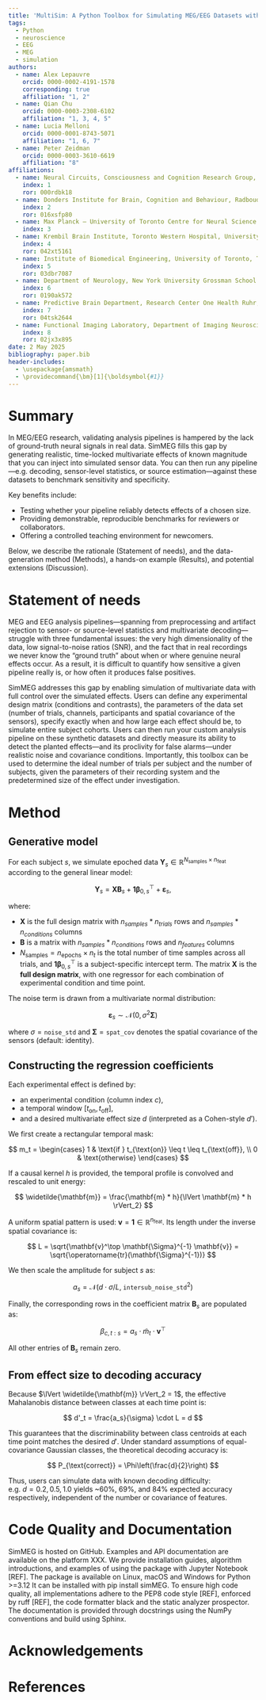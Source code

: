 ```yaml
---
title: 'MultiSim: A Python Toolbox for Simulating MEG/EEG Datasets with Known “Ground Truth” Effects'
tags:
  - Python
  - neuroscience
  - EEG
  - MEG
  - simulation
authors:
  - name: Alex Lepauvre
    orcid: 0000-0002-4191-1578
    corresponding: true
    affiliation: "1, 2"
  - name: Qian Chu
    orcid: 0000-0003-2308-6102
    affiliation: "1, 3, 4, 5"
  - name: Lucia Melloni
    orcid: 0000-0001-8743-5071
    affiliation: "1, 6, 7"
  - name: Peter Zeidman
    orcid: 0000-0003-3610-6619
    affiliation: "8"
affiliations:
  - name: Neural Circuits, Consciousness and Cognition Research Group, Max Planck Institute for Empirical Aesthetics, Frankfurt am Main, Germany
    index: 1
    ror: 000rdbk18
  - name: Donders Institute for Brain, Cognition and Behaviour, Radboud University Nijmegen, Nijmegen, The Netherlands
    index: 2
    ror: 016xsfp80
  - name: Max Planck – University of Toronto Centre for Neural Science and Technology
    index: 3
  - name: Krembil Brain Institute, Toronto Western Hospital, University Health Network, Toronto, ON, Canada
    index: 4
    ror: 042xt5161
  - name: Institute of Biomedical Engineering, University of Toronto, Toronto, ON, Canada
    index: 5
    ror: 03dbr7087
  - name: Department of Neurology, New York University Grossman School of Medicine, New York, NY, USA
    index: 6
    ror: 0190ak572
  - name: Predictive Brain Department, Research Center One Health Ruhr, University Alliance Ruhr, Faculty of Psychology, Ruhr University Bochum, Bochum, Germany
    index: 7
    ror: 04tsk2644
  - name: Functional Imaging Laboratory, Department of Imaging Neuroscience, UCL Queen Square Institute of Neurology, 12 Queen Square, London, UK
    index: 8
    ror: 02jx3x895
date: 2 May 2025
bibliography: paper.bib
header-includes:
  - \usepackage{amsmath}
  - \providecommand{\bm}[1]{\boldsymbol{#1}}
---
```


# Summary
In MEG/EEG research, validating analysis pipelines is hampered by the lack of ground-truth neural signals in real data. SimMEG fills this gap by generating realistic, time-locked multivariate effects of known magnitude that you can inject into simulated sensor data. You can then run any pipeline—e.g. decoding, sensor-level statistics, or source estimation—against these datasets to benchmark sensitivity and specificity. 

Key benefits include:

- Testing whether your pipeline reliably detects effects of a chosen size.  
- Providing demonstrable, reproducible benchmarks for reviewers or collaborators.  
- Offering a controlled teaching environment for newcomers.  

Below, we describe the rationale (Statement of needs), and the data-generation method (Methods), a hands-on example (Results), and potential extensions (Discussion).  

# Statement of needs

MEG and EEG analysis pipelines—spanning from preprocessing and artifact rejection to sensor- or source-level statistics and multivariate decoding—struggle with three fundamental issues: the very high dimensionality of the data, low signal-to-noise ratios (SNR), and the fact that in real recordings we never know the “ground truth” about when or where genuine neural effects occur.  As a result, it is difficult to quantify how sensitive a given pipeline really is, or how often it produces false positives.

SimMEG addresses this gap by enabling simulation of multivariate data with full control over the simulated effects. Users can define any experimental design matrix (conditions and contrasts), the parameters of the data set (number of trials, channels, participants and spatial covariance of the sensors), specify exactly when and how large each effect should be, to simulate entire subject cohorts.  Users can then run your custom analysis pipeline on these synthetic datasets and directly measure its ability to detect the planted effects—and its proclivity for false alarms—under realistic noise and covariance conditions. Importantly, this toolbox can be used to determine the ideal number of trials per subject and the number of subjects, given the parameters of their recording system and the predetermined size of the effect under investigation.

# Method

## Generative model

For each subject $s$, we simulate epoched data $\mathbf{Y}_s \in \mathbb{R}^{N_{\text{samples}} \times n_{\text{feat}}}$ according to the general linear model:

$$
\mathbf{Y}_s = \mathbf{X} \mathbf{B}_s + \mathbf{1} \boldsymbol{\beta}_{0,s}^\top + \boldsymbol{\varepsilon}_s,
$$

where: 

- $\mathbf{X}$ is the full design matrix with $n_{samples} * n_{trials}$ rows and $n_{samples} * n_{conditions}$ columns
- $\mathbf{B}$ is a matrix with $n_{samples} * n_{conditions}$ rows and $n_{features}$ columns 
- $N_{\text{samples}} = n_{\text{epochs}} \times n_t$ is the total number of time samples across all trials, and $\mathbf{1} \boldsymbol{\beta}_{0,s}^\top$ is a subject-specific intercept term. The matrix $\mathbf{X}$ is the **full design matrix**, with one regressor for each combination of experimental condition and time point.

The noise term is drawn from a multivariate normal distribution:

$$
\boldsymbol{\varepsilon}_s \sim \mathcal{N}(0, \sigma^2 \mathbf{\Sigma})
$$

where $\sigma = \texttt{noise\_std}$ and $\mathbf{\Sigma} = \texttt{spat\_cov}$ denotes the spatial covariance of the sensors (default: identity).

## Constructing the regression coefficients

Each experimental effect is defined by:

- an experimental condition (column index $c$),
- a temporal window $[t_{\text{on}}, t_{\text{off}}]$,
- and a desired multivariate effect size $d$ (interpreted as a Cohen-style $d'$).

We first create a rectangular temporal mask:

$$
m_t = \begin{cases}
1 & \text{if } t_{\text{on}} \leq t \leq t_{\text{off}}, \\
0 & \text{otherwise}
\end{cases}
$$

If a causal kernel $h$ is provided, the temporal profile is convolved and rescaled to unit energy:

$$
\widetilde{\mathbf{m}} = \frac{\mathbf{m} * h}{\lVert \mathbf{m} * h \rVert_2}
$$

A uniform spatial pattern is used: $\mathbf{v} = \mathbf{1} \in \mathbb{R}^{n_{\text{feat}}}$. Its length under the inverse spatial covariance is:

$$
L = \sqrt{\mathbf{v}^\top \mathbf{\Sigma}^{-1} \mathbf{v}} = \sqrt{\operatorname{tr}(\mathbf{\Sigma}^{-1})}
$$

We then scale the amplitude for subject $s$ as:

$$
a_s = \mathcal{N}(d \cdot \sigma / L,\; \texttt{intersub\_noise\_std}^2)
$$

Finally, the corresponding rows in the coefficient matrix $\mathbf{B}_s$ are populated as:

$$
\beta_{c,t:s} = a_s \cdot \widetilde{m}_t \cdot \mathbf{v}^\top
$$

All other entries of $\mathbf{B}_s$ remain zero.

## From effect size to decoding accuracy

Because $\lVert \widetilde{\mathbf{m}} \rVert_2 = 1$, the effective Mahalanobis distance between classes at each time point is:

$$
d'_t = \frac{a_s}{\sigma} \cdot L = d
$$

This guarantees that the discriminability between class centroids at each time point matches the desired $d'$. Under standard assumptions of equal-covariance Gaussian classes, the theoretical decoding accuracy is:

$$
P_{\text{correct}} = \Phi\left(\frac{d}{2}\right)
$$

Thus, users can simulate data with known decoding difficulty:  
e.g. $d = 0.2, 0.5, 1.0$ yields ~60%, 69%, and 84% expected accuracy respectively, independent of the number or covariance of features.

# Code Quality and Documentation
SimMEG is hosted on GitHub. Examples and API documentation are available on the platform XXX. We provide installation guides, algorithm introductions, and examples of using the package with Jupyter Notebook [REF]. The package is available on Linux, macOS and Windows for Python >=3.12
It can be installed with pip install simMEG. To ensure high code quality, all implementations adhere to the PEP8 code style [REF], enforced by ruff [REF], the code formatter black and the static analyzer prospector. The documentation is provided through docstrings using the NumPy conventions and build using Sphinx. 

# Acknowledgements

# References
